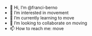- 👋 Hi, I’m @franci-berno
- 👀 I’m interested in movement
- 🌱 I’m currently learning to move
- 💞️ I’m looking to collaborate on moving
- 📫 How to reach me: move

<!---
franci-berno/franci-berno is a ✨ special ✨ repository because its `README.md` (this file) appears on your GitHub profile.
You can click the Preview link to take a look at your changes.
--->
